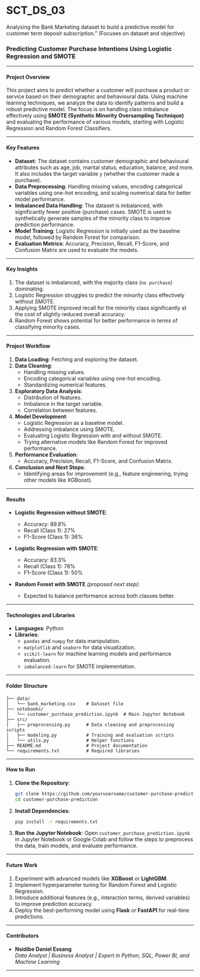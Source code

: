 # SCT_DS_03
Analysing the Bank Marketing dataset to build a predictive model for customer term deposit subscription." (Focuses on dataset and objective)

### Predicting Customer Purchase Intentions Using Logistic Regression and SMOTE

---

#### **Project Overview**

This project aims to predict whether a customer will purchase a product or service based on their demographic and behavioural data. Using machine learning techniques, we analyze the data to identify patterns and build a robust predictive model. The focus is on handling class imbalance effectively using **SMOTE (Synthetic Minority Oversampling Technique)** and evaluating the performance of various models, starting with Logistic Regression and Random Forest Classifiers.

---

#### **Key Features**

- **Dataset**: The dataset contains customer demographic and behavioural attributes such as age, job, marital status, education, balance, and more. It also includes the target variable `y` (whether the customer made a purchase).
- **Data Preprocessing**: Handling missing values, encoding categorical variables using one-hot encoding, and scaling numerical data for better model performance.
- **Imbalanced Data Handling**: The dataset is imbalanced, with significantly fewer positive (purchase) cases. SMOTE is used to synthetically generate samples of the minority class to improve prediction performance.
- **Model Training**: Logistic Regression is initially used as the baseline model, followed by Random Forest for comparison.
- **Evaluation Metrics**: Accuracy, Precision, Recall, F1-Score, and Confusion Matrix are used to evaluate the models.

---

#### **Key Insights**

1. The dataset is imbalanced, with the majority class (`no purchase`) dominating.
2. Logistic Regression struggles to predict the minority class effectively without SMOTE.
3. Applying SMOTE improved recall for the minority class significantly at the cost of slightly reduced overall accuracy.
4. Random Forest shows potential for better performance in terms of classifying minority cases.

---

#### **Project Workflow**

1. **Data Loading**: Fetching and exploring the dataset.
2. **Data Cleaning**:
   - Handling missing values.
   - Encoding categorical variables using one-hot encoding.
   - Standardizing numerical features.
3. **Exploratory Data Analysis**:
   - Distribution of features.
   - Imbalance in the target variable.
   - Correlation between features.
4. **Model Development**:
   - Logistic Regression as a baseline model.
   - Addressing imbalance using SMOTE.
   - Evaluating Logistic Regression with and without SMOTE.
   - Trying alternative models like Random Forest for improved performance.
5. **Performance Evaluation**:
   - Accuracy, Precision, Recall, F1-Score, and Confusion Matrix.
6. **Conclusion and Next Steps**:
   - Identifying areas for improvement (e.g., feature engineering, trying other models like XGBoost).

---

#### **Results**

- **Logistic Regression without SMOTE**:
  - Accuracy: 89.8%
  - Recall (Class 1): 27%
  - F1-Score (Class 1): 36%

- **Logistic Regression with SMOTE**:
  - Accuracy: 83.3%
  - Recall (Class 1): 78%
  - F1-Score (Class 1): 50%

- **Random Forest with SMOTE** *(proposed next step)*:
  - Expected to balance performance across both classes better.

---

#### **Technologies and Libraries**

- **Languages**: Python
- **Libraries**:
  - `pandas` and `numpy` for data manipulation.
  - `matplotlib` and `seaborn` for data visualization.
  - `scikit-learn` for machine learning models and performance evaluation.
  - `imbalanced-learn` for SMOTE implementation.

---

#### **Folder Structure**

```
├── data/
│   └── bank_marketing.csv    # Dataset file
├── notebooks/
│   └── customer_purchase_prediction.ipynb  # Main Jupyter Notebook
├── src/
│   ├── preprocessing.py      # Data cleaning and preprocessing scripts
│   ├── modeling.py           # Training and evaluation scripts
│   └── utils.py              # Helper functions
├── README.md                 # Project documentation
└── requirements.txt          # Required libraries
```

---

#### **How to Run**

1. **Clone the Repository**:
   ```bash
   git clone https://github.com/yourusername/customer-purchase-prediction.git
   cd customer-purchase-prediction
   ```

2. **Install Dependencies**:
   ```bash
   pip install -r requirements.txt
   ```

3. **Run the Jupyter Notebook**:
   Open `customer_purchase_prediction.ipynb` in Jupyter Notebook or Google Colab and follow the steps to preprocess the data, train models, and evaluate performance.

---

#### **Future Work**

1. Experiment with advanced models like **XGBoost** or **LightGBM**.
2. Implement hyperparameter tuning for Random Forest and Logistic Regression.
3. Introduce additional features (e.g., interaction terms, derived variables) to improve prediction accuracy.
4. Deploy the best-performing model using **Flask** or **FastAPI** for real-time predictions.

---

#### **Contributors**

- **Nsidibe Daniel Essang**  
  *Data Analyst | Business Analyst | Expert in Python, SQL, Power BI, and Machine Learning*

---

